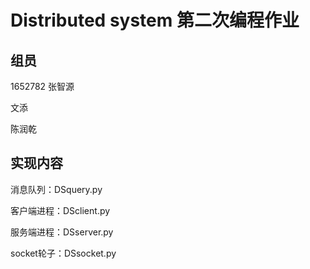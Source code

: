 # Distributed system 第二次编程作业

## 组员

1652782 张智源

文添

陈润乾

## 实现内容

消息队列：DSquery.py

客户端进程：DSclient.py

服务端进程：DSserver.py

socket轮子：DSsocket.py